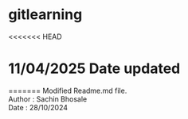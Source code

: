 # gitlearning
<<<<<<< HEAD
# 11/04/2025 Date updated
=======
Modified Readme.md file.<br>
Author : Sachin Bhosale<br>
Date : 28/10/2024

